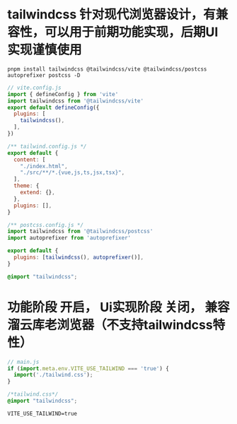 # tailwindcss 针对现代浏览器设计，有兼容性，可以用于前期功能实现，后期UI实现谨慎使用
```shell
pnpm install tailwindcss @tailwindcss/vite @tailwindcss/postcss autoprefixer postcss -D
```
```js
// vite.config.js
import { defineConfig } from 'vite'
import tailwindcss from '@tailwindcss/vite'
export default defineConfig({
  plugins: [
    tailwindcss(),
  ],
})
```
```js
/** tailwind.config.js */
export default {
  content: [
    "./index.html",
    "./src/**/*.{vue,js,ts,jsx,tsx}",
  ],
  theme: {
    extend: {},
  },
  plugins: [],
}

/** postcss.config.js */
import tailwindcss from '@tailwindcss/postcss'
import autoprefixer from 'autoprefixer'

export default {
  plugins: [tailwindcss(), autoprefixer()],
}
```
```css
@import "tailwindcss";
```

# 功能阶段 开启， Ui实现阶段 关闭， 兼容溜云库老浏览器（不支持tailwindcss特性）
```js
// main.js
if (import.meta.env.VITE_USE_TAILWIND === 'true') {
  import('./tailwind.css');
}
```
```css
/*tailwind.css*/
@import "tailwindcss";
```
```env
VITE_USE_TAILWIND=true
```
